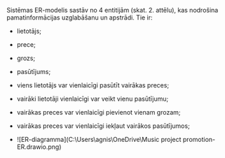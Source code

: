 Sistēmas ER-modelis sastāv no 4 entitijām (skat. 2. attēlu), kas nodrošina pamatinformācijas uzglabāšanu un apstrādi. Tie ir: 

- lietotājs; 
- prece; 
- grozs; 
- pasūtījums; 
- viens lietotājs var vienlaicīgi pasūtīt vairākas preces; 
- vairāki lietotāji vienlaicīgi var veikt vienu pasūtījumu; 
- vairākas preces var vienlaicīgi pievienot vienam grozam; 
- vairākas preces var vienlaicīgi iekļaut vairākos pasūtījumos;

- ![ER-diagramma](C:\Users\agnis\OneDrive\Music project promotion-ER.drawio.png)
